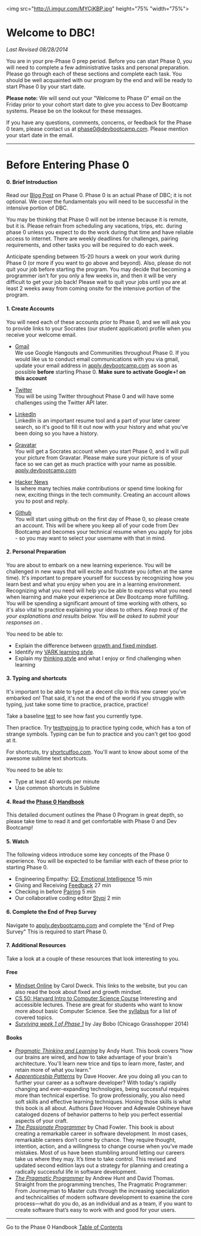 <img src="http://i.imgur.com/MYCjKBP.jpg" height="75% "width="75%">


# Welcome to DBC!

*Last Revised 08/28/2014*

You are in your pre-Phase 0 prep period. Before you can start Phase 0, you will need to complete a few administrative tasks and personal preparation. Please go through each of these sections and complete each task. You should be well acquainted with our program by the end and will be ready to start Phase 0 by your start date. 

**Please note:** We will send out your "Welcome to Phase 0" email on the Friday prior to your cohort start date to give you access to Dev Bootcamp systems. Please be on the lookout for these messages.

If you have any questions, comments, concerns, or feedback for the Phase 0 team, please contact us at <phase0@devbootcamp.com>. Please mention your start date in the email. 



***
# Before Entering Phase 0

#### 0. Brief Introduction
Read our [Blog Post](http://devbootcamp.com/2014/05/08/why-phase-0-is-key-to-your-success-at-dev-bootcamp/) on Phase 0.
Phase 0 is an actual Phase of DBC; it is not optional. We cover the fundamentals you will need to be successful in the intensive portion of DBC. 

You may be thinking that Phase 0 will not be intense because it is remote, but it is. Please refrain from scheduling any vacations, trips, etc. during phase 0 unless you expect to do the work during that time and have reliable access to internet. There are weekly deadlines for challenges, pairing requirements, and other tasks you will be required to do each week. 

Anticipate spending between 15-20 hours a week on your work during Phase 0 (or more if you want to go above and beyond). Also, please do not quit your job before starting the program. You may decide that becoming a programmer isn't for you only a few weeks in, and then it will be very difficult to get your job back! Please wait to quit your jobs until you are at least 2 weeks away from coming onsite for the intensive portion of the program.


#### 1. Create Accounts
You will need each of these accounts prior to Phase 0, and we will ask you to provide links to your Socrates (our student application) profile when you receive your welcome email. 

- [Gmail](http://www.gmail.com)<br> We use Google Hangouts and Communities throughout Phase 0. If you would like us to conduct email communications with you via gmail, update your email address in [apply.devbootcamp.com](http://apply.devbootcamp.com) as soon as possible **before** starting Phase 0. **Make sure to activate Google+! on this account**
 
- [Twitter](https://twitter.com/)<br>You will be using Twitter throughout Phase 0 and will have some challenges using the Twitter API later.
 
- [LinkedIn](https://www.linkedin.com/)<br> LinkedIn is an important resume tool and a part of your later career search, so it's good to fill it out now with your history and what you've been doing so you have a history. 
 
- [Gravatar](http://en.gravatar.com/)<br> You will get a Socrates account when you start Phase 0, and it will pull your picture from Gravatar. Please make sure your picture is of your face so we can get as much practice with your name as possible. [apply.devbootcamp.com](http://apply.devbootcamp.com)
 
- [Hacker News](https://news.ycombinator.com/)<br> Is where many techies make contributions or spend time looking for new, exciting things in the tech community. Creating an account allows you to post and reply. 
 
- [Github](https://github.com/)<br> You will start using github on the first day of Phase 0, so please create an account. This will be where you keep all of your code from Dev Bootcamp and becomes your technical resume when you apply for jobs - so you may want to select your username with that in mind. 

#### 2. Personal Preparation

You are about to embark on a new learning experience. You will be challenged in new ways that will excite and frustrate you (often at the same time). It's important to prepare yourself for success by recognizing how you learn best and what you enjoy when you are in a learning environment. Recognizing what you need will help you be able to express what you need when learning and make your experience at Dev Bootcamp more fulfilling. You will be spending a significant amount of time working with others, so it's also vital to practice explaining your ideas to others. *Keep track of the your explanations and results below. You will be asked to submit your responses on .*

You need to be able to:

- Explain the difference between <a href="http://examinedexistence.com/carol-dweck-on-fixed-mindset-vs-growth-mindset/" target="_blank">growth and fixed mindset</a>.
- Identify my 
<a href="http://www.vark-learn.com/english/page.asp?p=questionnaire" target="_blank">VARK learning style</a>.
- Explain my <a href="http://www.thelearningweb.net/personalthink.html" target="_blank">thinking style</a> and what I enjoy or find challenging when learning


#### 3. Typing and shortcuts
It's important to be able to type at a decent clip in this new career you've embarked on! That said, it's not the end of the world if you struggle with typing, just take some time to practice, practice, practice!

Take a baseline <a href = "http://www.typingtest.com/index.html" target="_blank">test</a> to see how fast you currently type. 

Then practice. Try <a href = "http://www.typingtest.com/index.html" target="_blank">test</a>[typing.io](http://typing.io/) to practice typing code, which has a ton of strange symbols. Typing can be fun to practice and you can't get too good at it.

For shortcuts, try <a href = "https://www.shortcutfoo.com/" target="_blank">shortcutfoo.com</a>. You'll want to know about some of the awesome sublime text shortcuts. 

You need to be able to:
 - Type at least 40 words per minute
 - Use common shortcuts in Sublime

#### 4. Read the [Phase 0 Handbook](readme.md)
This detailed document outlines the Phase 0 Program in great depth, so please take time to read it and get comfortable with Phase 0 and Dev Bootcamp!

#### 5. Watch
The following videos introduce some key concepts of the Phase 0 experience. 
You will be expected to be familiar with each of these prior to starting Phase 0.

- Engineering Empathy: [EQ: Emotional Intelligence](https://vimeo.com/99779530) 15 min 
- Giving and Receiving [Feedback](https://vimeo.com/99780302) 27 min
- Checking in before [Pairing](https://vimeo.com/76662569) 5 min
- Our collaborative coding editor [Stypi](https://vimeo.com/76870082) 2 min

#### 6. Complete the End of Prep Survey
Navigate to [apply.devbootcamp.com](http://apply.devbootcamp.com) and complete the "End of Prep Survey" This is required to start Phase 0.



#### 7. Additional Resources
Take a look at a couple of these resources that look interesting to you. 


#### Free 
- <a href = "http://mindsetonline.com/">Mindset Online</a> by Carol Dweck. This links to the website, but you can also read the book about fixed and growth mindset.
- <a href= "https://cs50.harvard.edu/" target="_blank"> CS 50: Harvard Intro to Computer Science Course</a> Interesting and accessible lectures. These are great for students who want to know more about basic Computer Science. See the <a href= "http://d2o9nyf4hwsci4.cloudfront.net/2014/spring/lectures/0/w/syllabus/syllabus.html" target="_blank">syllabus</a> for a list of covered topics.
- <a href= "http://slides.com/goodproduce/surviveweekone" target= "_blank">*Surviving week 1 of Phase 1*</a> by Jay Bobo (Chicago Grasshopper 2014)

#### Books
- <a href= "http://www.amazon.com/Pragmatic-Thinking-Learning-Refactor-Programmers/dp/1934356050" target="_blank">*Pragmatic Thinking and Learning*</a> by Andy Hunt. This book covers "how our brains are wired, and how to take advantage of your brain's architecture. You'll learn new trice and tips to learn more, faster, and retain more of what you learn."
- <a href = "http://shop.oreilly.com/product/9780596518387.do" target="_blank">*Apprenticeship Patterns*</a> by Dave Hoover. Are you doing all you can to further your career as a software developer? With today's rapidly changing and ever-expanding technologies, being successful requires more than technical expertise. To grow professionally, you also need soft skills and effective learning techniques. Honing those skills is what this book is all about. Authors Dave Hoover and Adewale Oshineye have cataloged dozens of behavior patterns to help you perfect essential aspects of your craft.
- <a href = "http://pragprog.com/book/cfcar2/the-passionate-programmer" target="_blank">*The Passionate Programmer*</a> by Chad Fowler. This book is about creating a remarkable career in software development. In most cases, remarkable careers don’t come by chance. They require thought, intention, action, and a willingness to change course when you’ve made mistakes. Most of us have been stumbling around letting our careers take us where they may. It’s time to take control. This revised and updated second edition lays out a strategy for planning and creating a radically successful life in software development.
- <a href = "http://pragprog.com/book/tpp/the-pragmatic-programmer" target = "_blank">*The Pragmatic Programmer*</a> by Andrew Hunt and David Thomas. Straight from the programming trenches, The Pragmatic Programmer: From Journeyman to Master cuts through the increasing specialization and technicalities of modern software development to examine the core process—what do you do, as an individual and as a team, if you want to create software that’s easy to work with and good for your users.

***

Go to the Phase 0 Handbook [Table of Contents](readme.md)
